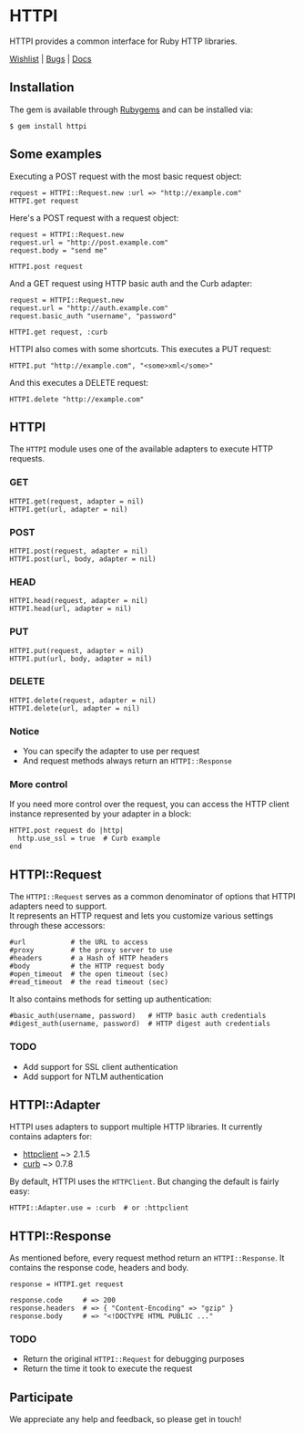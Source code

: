 HTTPI
=====

HTTPI provides a common interface for Ruby HTTP libraries.

[Wishlist](http://httpi.uservoice.com) | [Bugs](http://github.com/rubiii/httpi/issues) | [Docs](http://rubydoc.info/gems/httpi)

Installation
------------

The gem is available through [Rubygems](http://rubygems.org/gems/httpi) and can be installed via:

    $ gem install httpi

Some examples
-------------

Executing a POST request with the most basic request object:

    request = HTTPI::Request.new :url => "http://example.com"
    HTTPI.get request

Here's a POST request with a request object:

    request = HTTPI::Request.new
    request.url = "http://post.example.com"
    request.body = "send me"
  
    HTTPI.post request

And a GET request using HTTP basic auth and the Curb adapter:

    request = HTTPI::Request.new
    request.url = "http://auth.example.com"
    request.basic_auth "username", "password"
  
    HTTPI.get request, :curb

HTTPI also comes with some shortcuts. This executes a PUT request:

    HTTPI.put "http://example.com", "<some>xml</some>"

And this executes a DELETE request:

    HTTPI.delete "http://example.com"

HTTPI
-------------

The `HTTPI` module uses one of the available adapters to execute HTTP requests.

### GET

    HTTPI.get(request, adapter = nil)
    HTTPI.get(url, adapter = nil)

### POST

    HTTPI.post(request, adapter = nil)
    HTTPI.post(url, body, adapter = nil)

### HEAD

    HTTPI.head(request, adapter = nil)
    HTTPI.head(url, adapter = nil)

### PUT

    HTTPI.put(request, adapter = nil)
    HTTPI.put(url, body, adapter = nil)

### DELETE

    HTTPI.delete(request, adapter = nil)
    HTTPI.delete(url, adapter = nil)

### Notice

* You can specify the adapter to use per request
* And request methods always return an `HTTPI::Response`

### More control

If you need more control over the request, you can access the HTTP client instance represented
by your adapter in a block:

    HTTPI.post request do |http|
      http.use_ssl = true  # Curb example
    end

HTTPI::Request
--------------

The `HTTPI::Request` serves as a common denominator of options that HTTPI adapters need to support.  
It represents an HTTP request and lets you customize various settings through these accessors:

    #url           # the URL to access
    #proxy         # the proxy server to use
    #headers       # a Hash of HTTP headers
    #body          # the HTTP request body
    #open_timeout  # the open timeout (sec)
    #read_timeout  # the read timeout (sec)

It also contains methods for setting up authentication:

    #basic_auth(username, password)   # HTTP basic auth credentials
    #digest_auth(username, password)  # HTTP digest auth credentials

### TODO

* Add support for SSL client authentication
* Add support for NTLM authentication

HTTPI::Adapter
--------------

HTTPI uses adapters to support multiple HTTP libraries.
It currently contains adapters for:

* [httpclient](http://rubygems.org/gems/httpclient) ~> 2.1.5
* [curb](http://rubygems.org/gems/curb) ~> 0.7.8

By default, HTTPI uses the `HTTPClient`. But changing the default is fairly easy:

    HTTPI::Adapter.use = :curb  # or :httpclient

HTTPI::Response
---------------

As mentioned before, every request method return an `HTTPI::Response`.
It contains the response code, headers and body.

    response = HTTPI.get request
     
    response.code     # => 200
    response.headers  # => { "Content-Encoding" => "gzip" }
    response.body     # => "<!DOCTYPE HTML PUBLIC ..."

### TODO

* Return the original `HTTPI::Request` for debugging purposes
* Return the time it took to execute the request

Participate
-----------

We appreciate any help and feedback, so please get in touch!
